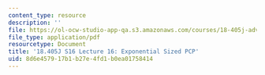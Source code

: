 ```yaml
---
content_type: resource
description: ''
file: https://ol-ocw-studio-app-qa.s3.amazonaws.com/courses/18-405j-advanced-complexity-theory-spring-2016/8d6e457917b1b27e4fd1b0ea01758414_MIT18_405JS16_Exponential.pdf
file_type: application/pdf
resourcetype: Document
title: '18.405J S16 Lecture 16: Exponential Sized PCP'
uid: 8d6e4579-17b1-b27e-4fd1-b0ea01758414
---
```

